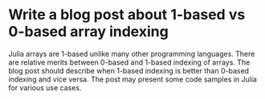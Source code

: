 # Write a blog post about 1-based vs 0-based array indexing

Julia arrays are 1-based unlike many other programming languages. There are relative merits between 0-based and 1-based indexing of arrays. The blog post should describe when 1-based indexing is better than 0-based indexing and vice versa. The post may present some code samples in Julia for various use cases.